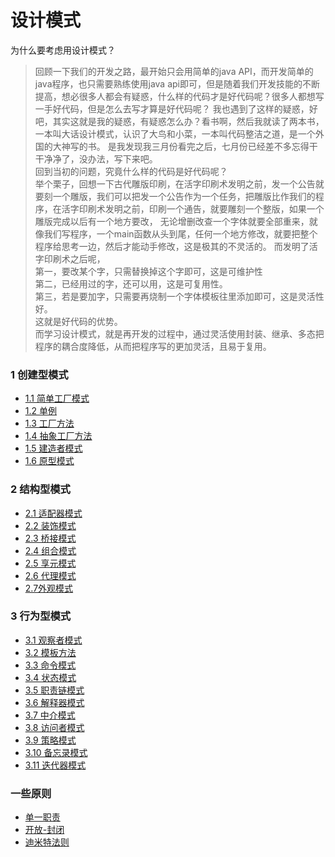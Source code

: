 # 设计模式

为什么要考虑用设计模式？

>回顾一下我们的开发之路，最开始只会用简单的java API，而开发简单的java程序，也只需要熟练使用java api即可，但是随着我们开发技能的不断提高，想必很多人都会有疑惑，什么样的代码才是好代码呢？很多人都想写一手好代码，但是怎么去写才算是好代码呢？
我也遇到了这样的疑惑，好吧，其实这就是我的疑惑，有疑惑怎么办？看书啊，然后我就读了两本书，一本叫大话设计模式，认识了大鸟和小菜，一本叫代码整洁之道，是一个外国的大神写的书。
是我发现我三月份看完之后，七月份已经差不多忘得干干净净了，没办法，写下来吧。<br>
回到当初的问题，究竟什么样的代码是好代码呢？<br>
举个栗子，回想一下古代雕版印刷，在活字印刷术发明之前，发一个公告就要刻一个雕版，我们可以把发一个公告作为一个任务，把雕版比作我们的程序，在活字印刷术发明之前，印刷一个通告，就要雕刻一个整版，如果一个雕版完成以后有一个地方要改，
无论增删改查一个字体就要全部重来，就像我们写程序，一个main函数从头到尾，任何一个地方修改，就要把整个程序给思考一边，然后才能动手修改，这是极其的不灵活的。
而发明了活字印刷术之后呢，<br>
第一，要改某个字，只需替换掉这个字即可，这是可维护性<br>
第二，已经用过的字，还可以用，这是可复用性。<br>
第三，若是要加字，只需要再烧制一个字体模板往里添加即可，这是灵活性好。<br>
这就是好代码的优势。<br>
而学习设计模式，就是再开发的过程中，通过灵活使用封装、继承、多态把程序的耦合度降低，从而把程序写的更加灵活，且易于复用。<br>

### 1 创建型模式
- [1.1 简单工厂模式](https://github.com/zhangonga/design-patterns/blob/master/md/create1_simple_factory_pattern.md)
- [1.2 单例]()
- [1.3 工厂方法]()
- [1.4 抽象工厂方法]()
- [1.5 建造者模式]()
- [1.6 原型模式]()

### 2 结构型模式
- [2.1 适配器模式]()
- [2.2 装饰模式]()
- [2.3 桥接模式]()
- [2.4 组合模式]()
- [2.5 享元模式]()
- [2.6 代理模式]()
- [2.7外观模式]()

### 3 行为型模式
- [3.1 观察者模式]()
- [3.2 模板方法]()
- [3.3 命令模式]()
- [3.4 状态模式]()
- [3.5 职责链模式]()
- [3.6 解释器模式]()
- [3.7 中介模式]()
- [3.8 访问者模式]()
- [3.9 策略模式](https://github.com/zhangonga/design-patterns/blob/master/md/behavior9_strategy_patterns.md)
- [3.10 备忘录模式]()
- [3.11 迭代器模式]()

### 一些原则
- [单一职责]()
- [开放-封闭]()
- [迪米特法则]()

